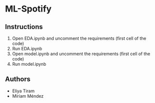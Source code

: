 # ML-Spotify

## Instructions
1. Open EDA.ipynb and uncomment the requirements (first cell of the code)
2. Run EDA.ipynb
3. Open model.ipynb and uncomment the requirements (first cell of the code)
4. Run model.ipynb

## Authors 
* Eliya Tiram
* Míriam Méndez